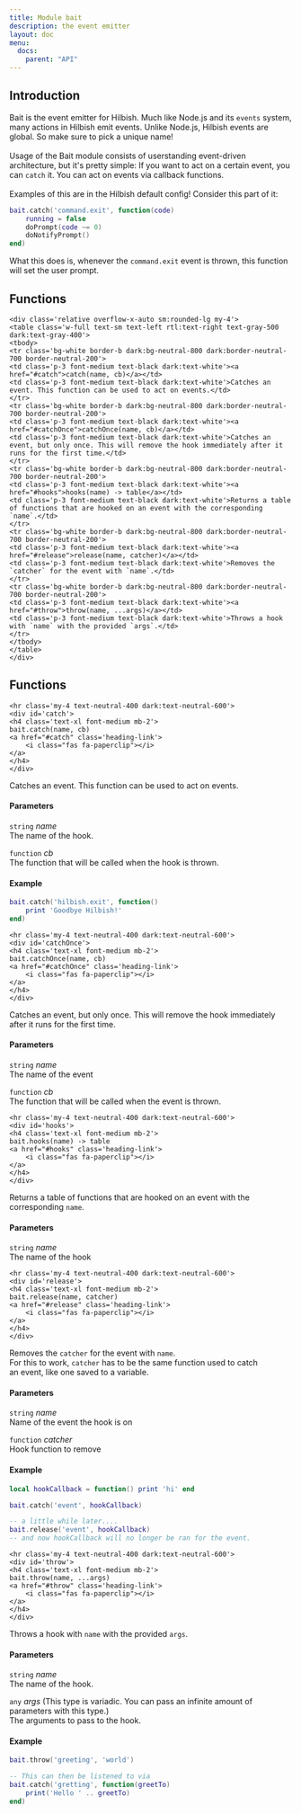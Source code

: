 ```yaml
---
title: Module bait
description: the event emitter
layout: doc
menu:
  docs:
    parent: "API"
---
```


## Introduction


Bait is the event emitter for Hilbish. Much like Node.js and
its `events` system, many actions in Hilbish emit events.
Unlike Node.js, Hilbish events are global. So make sure to
pick a unique name!\
 \
Usage of the Bait module consists of userstanding
event-driven architecture, but it's pretty simple:
If you want to act on a certain event, you can `catch` it.
You can act on events via callback functions.\
 \
Examples of this are in the Hilbish default config!
Consider this part of it:

```lua
bait.catch('command.exit', function(code)
	running = false
	doPrompt(code ~= 0)
	doNotifyPrompt()
end)
```

What this does is, whenever the `command.exit` event is thrown,
this function will set the user prompt.

## Functions

``` =html
<div class='relative overflow-x-auto sm:rounded-lg my-4'>
<table class='w-full text-sm text-left rtl:text-right text-gray-500 dark:text-gray-400'>
<tbody>
<tr class='bg-white border-b dark:bg-neutral-800 dark:border-neutral-700 border-neutral-200'>
<td class='p-3 font-medium text-black dark:text-white'><a href="#catch">catch(name, cb)</a></td>
<td class='p-3 font-medium text-black dark:text-white'>Catches an event. This function can be used to act on events.</td>
</tr>
<tr class='bg-white border-b dark:bg-neutral-800 dark:border-neutral-700 border-neutral-200'>
<td class='p-3 font-medium text-black dark:text-white'><a href="#catchOnce">catchOnce(name, cb)</a></td>
<td class='p-3 font-medium text-black dark:text-white'>Catches an event, but only once. This will remove the hook immediately after it runs for the first time.</td>
</tr>
<tr class='bg-white border-b dark:bg-neutral-800 dark:border-neutral-700 border-neutral-200'>
<td class='p-3 font-medium text-black dark:text-white'><a href="#hooks">hooks(name) -> table</a></td>
<td class='p-3 font-medium text-black dark:text-white'>Returns a table of functions that are hooked on an event with the corresponding `name`.</td>
</tr>
<tr class='bg-white border-b dark:bg-neutral-800 dark:border-neutral-700 border-neutral-200'>
<td class='p-3 font-medium text-black dark:text-white'><a href="#release">release(name, catcher)</a></td>
<td class='p-3 font-medium text-black dark:text-white'>Removes the `catcher` for the event with `name`.</td>
</tr>
<tr class='bg-white border-b dark:bg-neutral-800 dark:border-neutral-700 border-neutral-200'>
<td class='p-3 font-medium text-black dark:text-white'><a href="#throw">throw(name, ...args)</a></td>
<td class='p-3 font-medium text-black dark:text-white'>Throws a hook with `name` with the provided `args`.</td>
</tr>
</tbody>
</table>
</div>
```

## Functions

``` =html
<hr class='my-4 text-neutral-400 dark:text-neutral-600'>
<div id='catch'>
<h4 class='text-xl font-medium mb-2'>
bait.catch(name, cb)
<a href="#catch" class='heading-link'>
	<i class="fas fa-paperclip"></i>
</a>
</h4>
</div>

```

Catches an event. This function can be used to act on events.  

#### Parameters

`string` _name_  
The name of the hook.

`function` _cb_  
The function that will be called when the hook is thrown.

#### Example

```lua
bait.catch('hilbish.exit', function()
	print 'Goodbye Hilbish!'
end)
```


``` =html
<hr class='my-4 text-neutral-400 dark:text-neutral-600'>
<div id='catchOnce'>
<h4 class='text-xl font-medium mb-2'>
bait.catchOnce(name, cb)
<a href="#catchOnce" class='heading-link'>
	<i class="fas fa-paperclip"></i>
</a>
</h4>
</div>

```

Catches an event, but only once. This will remove the hook immediately after it runs for the first time.  

#### Parameters

`string` _name_  
The name of the event

`function` _cb_  
The function that will be called when the event is thrown.



``` =html
<hr class='my-4 text-neutral-400 dark:text-neutral-600'>
<div id='hooks'>
<h4 class='text-xl font-medium mb-2'>
bait.hooks(name) -> table
<a href="#hooks" class='heading-link'>
	<i class="fas fa-paperclip"></i>
</a>
</h4>
</div>

```

Returns a table of functions that are hooked on an event with the corresponding `name`.  

#### Parameters

`string` _name_  
The name of the hook



``` =html
<hr class='my-4 text-neutral-400 dark:text-neutral-600'>
<div id='release'>
<h4 class='text-xl font-medium mb-2'>
bait.release(name, catcher)
<a href="#release" class='heading-link'>
	<i class="fas fa-paperclip"></i>
</a>
</h4>
</div>

```

Removes the `catcher` for the event with `name`.  
For this to work, `catcher` has to be the same function used to catch  
an event, like one saved to a variable.  

#### Parameters

`string` _name_  
Name of the event the hook is on

`function` _catcher_  
Hook function to remove

#### Example

```lua
local hookCallback = function() print 'hi' end

bait.catch('event', hookCallback)

-- a little while later....
bait.release('event', hookCallback)
-- and now hookCallback will no longer be ran for the event.
```


``` =html
<hr class='my-4 text-neutral-400 dark:text-neutral-600'>
<div id='throw'>
<h4 class='text-xl font-medium mb-2'>
bait.throw(name, ...args)
<a href="#throw" class='heading-link'>
	<i class="fas fa-paperclip"></i>
</a>
</h4>
</div>

```

Throws a hook with `name` with the provided `args`.  

#### Parameters

`string` _name_  
The name of the hook.

`any` _args_ (This type is variadic. You can pass an infinite amount of parameters with this type.)  
The arguments to pass to the hook.

#### Example

```lua
bait.throw('greeting', 'world')

-- This can then be listened to via
bait.catch('gretting', function(greetTo)
	print('Hello ' .. greetTo)
end)
```


